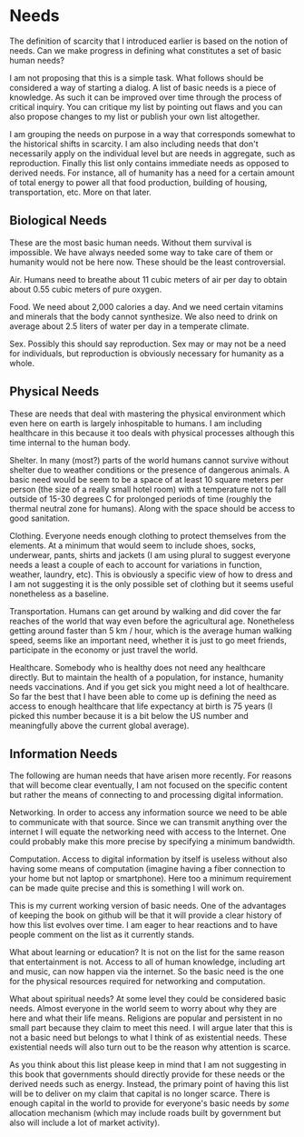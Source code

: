 # Needs

The definition of scarcity that I introduced earlier is based on the notion of needs. Can we make progress in defining what constitutes a set of basic human needs?

I am not proposing that this is a simple task. What follows should be considered a way of starting a dialog. A list of basic needs is a piece of knowledge. As such it can be improved over time through the process of critical inquiry. You can critique my list by pointing out flaws and you can also propose changes to my list or publish your own list altogether.

I am grouping the needs on purpose in a way that corresponds somewhat to the historical shifts in scarcity. I am also including needs that don&apos;t necessarily apply on the individual level but are needs in aggregate, such as reproduction. Finally this list only contains immediate needs as opposed to derived needs. For instance, all of humanity has a need for a certain amount of total energy to power all that food production, building of housing, transportation, etc. More on that later.


## Biological Needs

These are the most basic human needs. Without them survival is impossible. We have always needed some way to take care of them or humanity would not be here now. These should be the least controversial.

Air. Humans need to breathe about 11 cubic meters of air per day to obtain about 0.55 cubic meters of pure oxygen.

Food. We need about 2,000 calories a day. And we need certain vitamins and minerals that the body cannot synthesize. We also need to drink on average about 2.5 liters of water per day in a temperate climate.

Sex. Possibly this should say reproduction. Sex may or may not be a need for individuals, but reproduction is obviously necessary for humanity as a whole.


## Physical Needs

These are needs that deal with mastering the physical environment which even here on earth is largely inhospitable to humans. I am including healthcare in this because it too deals with physical processes although this time internal to the human body.

Shelter. In many (most?) parts of the world humans cannot survive without shelter due to weather conditions or the presence of dangerous animals. A basic need would be seem to be a space of at least 10 square meters per person (the size of a really small hotel room) with a temperature not to fall outside of 15-30 degrees C for prolonged periods of time (roughly the thermal neutral zone for humans). Along with the space should be access to good sanitation.

Clothing. Everyone needs enough clothing to protect themselves from the elements. At a minimum that would seem to include shoes, socks, underwear, pants, shirts and jackets (I am using plural to suggest everyone needs a least a couple of each to account for variations in function, weather, laundry, etc). This is obviously a specific view of how to dress and I am not suggesting it is the only possible set of clothing but it seems useful nonetheless as a baseline.

Transportation. Humans can get around by walking and did cover the far reaches of the world that way even before the agricultural age. Nonetheless getting around faster than 5 km / hour, which is the average human walking speed, seems like an important need, whether it is just to go meet friends, participate in the economy or just travel the world.

Healthcare. Somebody who is healthy does not need any healthcare directly. But to maintain the health of a population, for instance, humanity needs vaccinations. And if you get sick you might need a lot of healthcare. So far the best that I have been able to come up is defining the need as access to enough healthcare that life expectancy at birth is 75 years (I picked this number because it is a bit below the US number and meaningfully above the current global average).


## Information Needs

The following are human needs that have arisen more recently. For reasons that will become clear eventually, I am not focused on the specific content but rather the means of connecting to and processing digital information.

Networking. In order to access any information source we need to be able to communicate with that source. Since we can transmit anything over the internet I will equate the networking need with access to the Internet. One could probably make this more precise by specifying a minimum bandwidth.

Computation. Access to digital information by itself is useless without also having some means of computation (imagine having a fiber connection to your home but not laptop or smartphone). Here too a minimum requirement can be made quite precise and this is something I will work on. 


This is my current working version of basic needs. One of the advantages of keeping the book on github will be that it will provide a clear history of how this list evolves over time. I am eager to hear reactions and to have people comment on the list as it currently stands.

What about learning or education? It is not on the list for the same reason that entertainment is not. Access to all of human knowledge, including art and music, can now happen via the internet. So the basic need is the one for the physical resources required for networking and computation.

What about spiritual needs? At some level they could be considered basic needs. Almost everyone in the world seem to worry about why they are here and what their life means. Religions are popular and persistent in no small part because they claim to meet this need. I will argue later that this is not a basic need but belongs to what I think of as existential needs. These existential needs will also turn out to be the reason why attention is scarce.

As you think about this list please keep in mind that I am not suggesting in this book that governments should directly provide for these needs or the derived needs such as energy. Instead, the primary point of having this list will be to deliver on my claim that capital is no longer scarce. There is enough capital in the world to provide for everyone&apos;s basic needs by *some* allocation mechanism (which may include roads built by government but also will include a lot of market activity).
